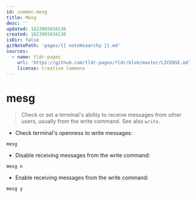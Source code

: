 ```yaml
---
id: common.mesg
title: Mesg
desc: ''
updated: 1623965016136
created: 1623965016136
isDir: false
gitNotePath: 'pages/{{ noteHiearchy }}.md'
sources:
  - name: tldr-pages
    url: 'https://github.com/tldr-pages/tldr/blob/master/LICENSE.md'
    license: Creative Commons
---
```

# mesg

> Check or set a terminal's ability to receive messages from other users, usually from the write command.
> See also `write`.

- Check terminal's openness to write messages:

`mesg`

- Disable receiving messages from the write command:

`mesg n`

- Enable receiving messages from the write command:

`mesg y`

